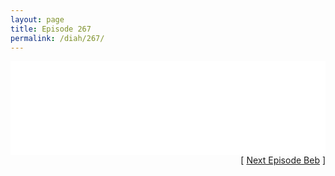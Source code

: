 ```yaml
---
layout: page
title: Episode 267
permalink: /diah/267/
---
```


<iframe allowfullscreen="true" frameborder="0" style="width:100%;" marginheight="0" marginwidth="0" mozallowfullscreen="true" scrolling="NO" src="//gdriveplayer.us/embed2.php?link=eqV97XEBRmtOkUOjLPEIIA%252BBWvQI0iQZQPbe7f5g%252Fl0GYYT7CEoW5qwY%252B%252FEExMBjWNxmGNXHqk9ZYIv%252BXdSlYskMhfqP%252BeNRXn%252B5UqL%252BSUSYxB8atMiRk9MfTgFZ8b0srqvS5uK1sRdjSYIAC9acLd%252Bvdi%252BXhEnKU6S3kUeWivMd6Jsns2o9iNTNMshMnLAf9vvxEhHeqXLk13cY%252B5QhBt&amp;no_adult=yes" webkitallowfullscreen="true"></iframe>

<div align="right">[ <a href="/diah/268/">Next Episode Beb</a> ]</div>

